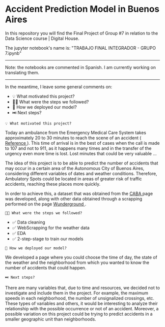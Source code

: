 
# Accident Prediction Model in Buenos Aires

In this repository you will find the Final Project of Group #7 in relation to the Data Science course | Digital House.

The jupyter notebook's name is: "TRABAJO FINAL INTEGRADOR - GRUPO 7.ipynb"
<hr>
Note: the notebooks are commented in Spanish. I am currently working on translating them.
<hr>
In the meantime, I leave some general comments on:
<ul>
  <li> 💡 What motivated this project?</li>
  <li> 🦶🏼 What were the steps we followed?</li>
  <li> 🛫 How we deployed our model?</li>
  <li> ⏭️ Next steps?</li>
</ul>


`💡 What motivated this project?`

Today an ambulance from the Emergency Medical Care System takes approximately 20 to 30 minutes to reach the scene of an accident (<a href = "https://www.lanacion.com.ar/sociedad/same-una- emergency-every-155-minutes-nid1442582 / "> Reference </a>). This time of arrival is in the best of cases when the call is made to 107 and not to 911, as it happens many times and in the transfer of the urgency even more time is lost. Lost minutes that could be very valuable ...

The idea of this project is to be able to predict the number of accidents that may occur in a certain area of the Autonomous City of Buenos Aires, considering different variables of dates and weather conditions. Therefore, Ambulatory Spots could be located in areas of greater risk of traffic accidents, reaching these places more quickly.

In order to achieve this, a dataset that was obtained from the <a href="https://data.buenosaires.gob.ar/dataset/"> CABA </a> page was developed, along with other data obtained through a scrapping performed on the page <a href="https://www.wunderground.com/"> Wunderground </a>.

`🦶🏼 What were the steps we followed?`

<ul>
  <li> ✅    Data cleaning</li>
  <li> ✅    WebScrapping for the weather data</li>
  <li> ✅    EDA </li>
  <li> ✅    2-step-stage to train our models </li>
</ul>

`🛫 How we deployed our model?`

We developed a page where you could choose the time of day, the state of the weather and the neighborhood from which you wanted to know the number of accidents that could happen.

`⏭️ Next steps?`

There are many variables that, due to time and resources, we decided not to investigate and include them in the project. For example, the maximum speeds in each neighborhood, the number of unsignalized crossings, etc. These types of variables and others, it would be interesting to analyze their relationship with the possible occurrence or not of an accident.
Moreover, a possible variation on this project could be trying to predict accidents in a smaller geographic unit than neighborhoods.
